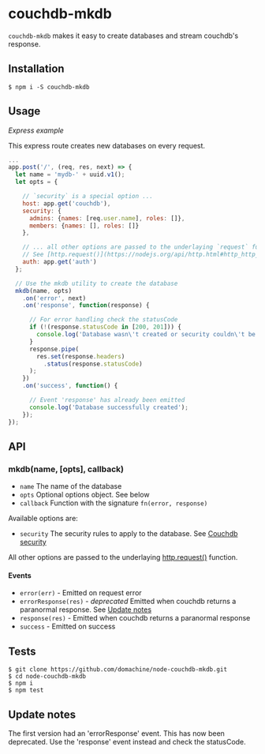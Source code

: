 # couchdb-mkdb

`couchdb-mkdb` makes it easy to create databases and stream couchdb's response.

## Installation

    $ npm i -S couchdb-mkdb

## Usage

*Express example*

This express route creates new databases on every request.
```js
...
app.post('/', (req, res, next) => {
  let name = 'mydb-' + uuid.v1();
  let opts = {

    // `security` is a special option ...
    host: app.get('couchdb'),
    security: {
      admins: {names: [req.user.name], roles: []},
      members: {names: [], roles: []}
    },

    // ... all other options are passed to the underlaying `request` function.
    // See [http.request()](https://nodejs.org/api/http.html#http_http_request_options_callback)
    auth: app.get('auth')
  };

  // Use the mkdb utility to create the database
  mkdb(name, opts)
    .on('error', next)
    .on('response', function(response) {

      // For error handling check the statusCode
      if (!(response.statusCode in [200, 201])) {
        console.log('Database wasn\'t created or security couldn\'t be updated');
      }
      response.pipe(
        res.set(response.headers)
          .status(response.statusCode)
      );
    })
    .on('success', function() {

      // Event 'response' has already been emitted
      console.log('Database successfully created');
    });
});
```

## API

### mkdb(name, [opts], callback)

  - `name` The name of the database
  - `opts` Optional options object. See below
  - `callback` Function with the signature `fn(error, response)`

Available options are:

  - `security` The security rules to apply to the database.  See [Couchdb security](http://docs.couchdb.org/en/1.6.1/api/database/security.html)

All other options are passed to the underlaying
[http.request()](https://nodejs.org/api/http.html#http_http_request_options_callback)
function.

#### Events

  * `error(err)` - Emitted on request error
  * `errorResponse(res)` - *deprecated* Emitted when couchdb returns a paranormal response. See [Update notes](#update-notes)
  * `response(res)` - Emitted when couchdb returns a paranormal response
  * `success` - Emitted on success

## Tests

    $ git clone https://github.com/domachine/node-couchdb-mkdb.git
    $ cd node-couchdb-mkdb
    $ npm i
    $ npm test

## Update notes

The first version had an 'errorResponse' event.  This has now been deprecated.
Use the 'response' event instead and check the statusCode.
